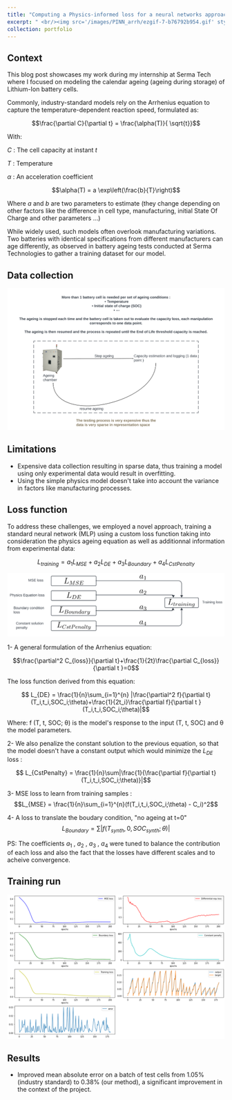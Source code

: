 ```yaml
---
title: "Computing a Physics-informed loss for a neural networks approach to modelling Li-Ion calendar ageing "
excerpt: " <br/><img src='/images/PINN_arrh/ezgif-7-b76792b954.gif' style='height: 300px; width:300px;'>"
collection: portfolio
---
```


## Context

This blog post showcases my work during my internship at Serma Tech where I focused on modeling the calendar ageing (ageing during storage) of Lithium-Ion battery cells.

Commonly, industry-standard models rely on the Arrhenius equation to capture the temperature-dependent reaction speed, formulated as:

$$\frac{\partial C}{\partial t} = \frac{\alpha(T)}{ \sqrt{t}}$$

With:

$C$ : The cell capacity at instant $t$

$T$ : Temperature

$\alpha$ : An acceleration coefficient

$$\alpha(T) = a \exp\left(\frac{b}{T}\right)$$

  
Where $a$ and $b$ are two parameters to estimate (they change depending on other factors like the difference in cell type, manufacturing, initial State Of Charge and other parameters ...)


While widely used, such models often overlook manufacturing variations. Two batteries with identical specifications from different manufacturers can age differently, as observed in battery ageing tests conducted at Serma Technologies to gather a training dataset for our model.


## Data collection
![Alt text](/images/PINN_arrh/testing_process.png)


## Limitations
- Expensive data collection resulting in sparse data, thus training a model using only experimental data would result in overfitting.
- Using the simple physics model doesn't take into account the variance in factors like manufacturing processes.


## Loss function
To address these challenges, we employed a novel approach, training a standard neural network (MLP) using a custom loss function taking into consideration the physics ageing equation as well as additionnal information from experimental data:

$$ L_{training} = a_1 L_{MSE} + a_2 L_{DE}+a_3 L_{Boundary}+a_4 L_{CstPenalty}$$


![Computing training loss](/images/PINN_arrh/pinn_loss.png)


1- A general formulation of the Arrhenius equation: 

$$\frac{\partial^2 C_{loss}}{\partial t}+\frac{1}{2t}\frac{\partial C_{loss}}{\partial t }=0$$

The loss function derived from this equation: 

$$ L_{DE} = \frac{1}{n}\sum_{i=1}^{n} |\frac{\partial^2 f}{\partial t}(T_i,t_i,SOC_i;\theta)+\frac{1}{2t_i}\frac{\partial f}{\partial t }(T_i,t_i,SOC_i;\theta)|$$

Where: f (T, t, SOC; θ) is the model's response to the input (T, t, SOC) and θ the model parameters.


2- We also penalize the constant solution to the previous equation, so that the model doesn't have a constant output which would minimize the $L_{DE}$ loss : 

$$ L_{CstPenalty} = \frac{1}{n}\sum|\frac{1}{\frac{\partial f}{\partial t}(T_i,t_i,SOC_i;\theta)}|$$

3- MSE loss to learn from training samples : 
 $$L_{MSE} = \frac{1}{n}\sum_{i=1}^{n}(f(T_i,t_i,SOC_i;\theta) - C_i)^2$$

4- A loss to translate the boudary condition,  "no ageing at t=0"
$$L_{Boundary} = \sum|f(T_{synth},0,SOC_{synth};\theta)|$$

PS: The coefficients $a_1$ , $a_2$ , $a_3$ , $a_4$ were tuned to balance the contribution of each loss and also the fact that the losses have different scales and to acheive convergence.

## Training run

![Training](/images/PINN_arrh/download.png)

## Results
- Improved mean absolute error on a batch of test cells from 1.05% (industry standard) to 0.38% (our method), a significant improvement in the context of the project.

